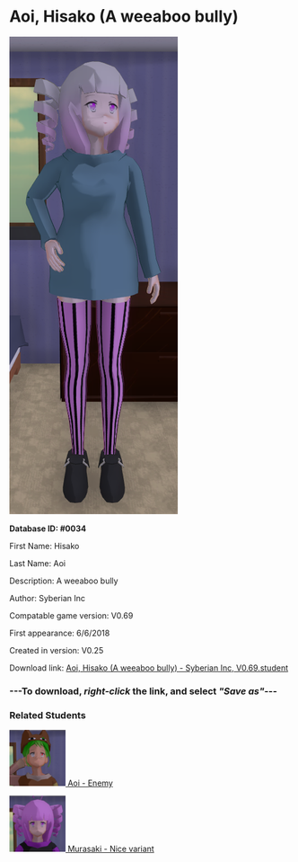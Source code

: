# Aoi, Hisako (A weeaboo bully)

<img src="../../Files/Images/Aoi, Hisako (A weeaboo bully).png" title="Aoi, Hisako (A weeaboo bully) - Syberian Inc, V0.69">

**Database ID: #0034**

First Name: Hisako

Last Name: Aoi

Description: A weeaboo bully

Author: Syberian Inc

Compatable game version: V0.69

First appearance: 6/6/2018

Created in version: V0.25

Download link: <a href="https://raw.githubusercontent.com/Arbiter1223/Daigaku-Gurashi-Custom-Students/master/Files/Student%20Files/Aoi%2C%20Hisako%20(A%20weeaboo%20bully)%20-%20Syberian%20Inc%2C%20V0.69.student">Aoi, Hisako (A weeaboo bully) - Syberian Inc, V0.69.student</a>

### ---**To download, _right-click_ the link, and select _"Save as"_**---

### Related Students

<a href="Hisako, Aoi (Easiest girlfriend ever).md"><img src="../../Files/Thumbs/Hisako, Aoi (Easiest girlfriend ever).png" height="100" width="100" title="Hisako, Aoi (Easiest girlfriend ever) - Syberian Inc, V0.69"></a><a href="Hisako, Aoi (Easiest girlfriend ever).md"> Aoi - Enemy</a>

<a href="Yonai, Murasaki (An alternate rock geek girl).md"><img src="../../Files/Thumbs/Yonai, Murasaki (An alternate rock geek girl).png" height="100" width="100" title="Yonai, Murasaki (An alternate rock geek girl) - Syberian Inc, V0.69"></a><a href="Yonai, Murasaki (An alternate rock geek girl).md"> Murasaki - Nice variant</a>

